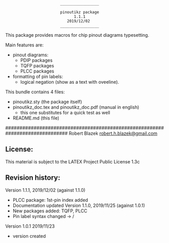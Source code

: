 							_________________

							pinoutikz package
								  1.1.1
							   2019/12/02
							_________________

This package provides macros for chip pinout diagrams typesetting.

Main features are:
  * pinout diagrams:
     - PDIP packages
	 - TQFP packages
	 - PLCC packages
  * formatting of pin labels:
     - logical negation (show as a text with oveeline).

This bundle contains 4 files:
  * pinoutikz.sty (the package itself)
  * pinoutikz_doc.tex and pinoutikz_doc.pdf (manual in english)
    - this one substitutes for a quick test as well
  * README.md (this file)

##############################################################################
							  Robert Blazek
							 <robert.h.blazek@gmail.com>

License:
------------------------------------------------------------------------------
This material is subject to the LATEX Project Public License 1.3c

Revision history:
------------------------------------------------------------------------------
Version 1.1.1, 2019/12/02 (against 1.1.0)
* PLCC package: 1st-pin index added
* Documentation updated
Version 1.1.0, 2019/11/25 (against 1.0.1)
* New packages added: TQFP, PLCC
* Pin label syntax changed -> <pin position>/<pin label>

Version 1.0.1 2019/11/23 
* version created
